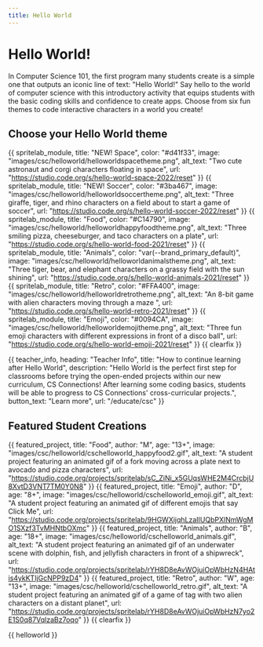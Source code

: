 ```yaml
---
title: Hello World
---
```


# Hello World!

In Computer Science 101, the first program many students create is a simple one that outputs an iconic line of text: "Hello World!" Say hello to the world of computer science with this introductory activity that equips students with the basic coding skills and confidence to create apps. Choose from six fun themes to code interactive characters in a world you create!

## Choose your Hello World theme

{{ spritelab_module, title: "NEW! Space", color: "#d41f33", image: "images/csc/helloworld/helloworldspacetheme.png", alt_text: "Two cute astronaut and corgi characters floating in space", url: "https://studio.code.org/s/hello-world-space-2022/reset" }}
{{ spritelab_module, title: "NEW! Soccer", color: "#3ba467", image: "images/csc/helloworld/helloworldsoccertheme.png", alt_text: "Three giraffe, tiger, and rhino characters on a field about to start a game of soccer", url: "https://studio.code.org/s/hello-world-soccer-2022/reset" }}
{{ spritelab_module, title: "Food", color: "#C14790", image: "images/csc/helloworld/helloworldhappyfoodtheme.png", alt_text: "Three smiling pizza, cheeseburger, and taco characters on a plate", url: "https://studio.code.org/s/hello-world-food-2021/reset" }}
{{ spritelab_module, title: "Animals", color: "var(--brand_primary_default)", image: "images/csc/helloworld/helloworldanimalstheme.png", alt_text: "Three tiger, bear, and elephant characters on a grassy field with the sun shining", url: "https://studio.code.org/s/hello-world-animals-2021/reset" }}
{{ spritelab_module, title: "Retro", color: "#FFA400", image: "images/csc/helloworld/helloworldretrotheme.png", alt_text: "An 8-bit game with alien characters moving through a maze ", url: "https://studio.code.org/s/hello-world-retro-2021/reset" }}
{{ spritelab_module, title: "Emoji", color: "#0094CA", image: "images/csc/helloworld/helloworldemojitheme.png", alt_text: "Three fun emoji characters with different expressions in front of a disco ball", url: "https://studio.code.org/s/hello-world-emoji-2021/reset" }}
{{ clearfix }}

{{ teacher_info, heading: "Teacher Info", title: "How to continue learning after Hello World", description: "Hello World is the perfect first step for classrooms before trying the open-ended projects within our new curriculum, CS Connections! After learning some coding basics, students will be able to progress to CS Connections' cross-curricular projects.", button_text: "Learn more", url: "/educate/csc" }}

## Featured Student Creations

{{ featured_project, title: "Food", author: "M", age: "13+", image: "images/csc/helloworld/cschelloworld_happyfood2.gif", alt_text: "A student project featuring an animated gif of a fork moving across a plate next to avocado and pizza characters", url: "https://studio.code.org/projects/spritelab/sC_ZiNi_x5GUqsWHE2M4CrcbjU8XvtD3VNT7TM0Y0N8" }}
{{ featured_project, title: "Emoji", author: "D", age: "8+", image: "images/csc/helloworld/cschelloworld_emoji.gif", alt_text: "A student project featuring an animated gif of different emojis that say Click Me", url: "https://studio.code.org/projects/spritelab/9HGWXijqhLzaIIUQbPXlNmWgMO1SXzf3TvMHNtbOXmc" }}
{{ featured_project, title: "Animals", author: "B", age: "18+", image: "images/csc/helloworld/cschelloworld_animals.gif", alt_text: "A student project featuring an animated gif of an underwater scene with dolphin, fish, and jellyfish characters in front of a shipwreck", url: "https://studio.code.org/projects/spritelab/rYH8D8eAvWOjuiOpWbHzN4HAtis4ykKTIjGcNPP9zD4" }}
{{ featured_project, title: "Retro", author: "W", age: "13+", image: "images/csc/helloworld/cschelloworld_retro.gif", alt_text: "A student project featuring an animated gif of a game of tag with two alien characters on a distant planet", url: "https://studio.code.org/projects/spritelab/rYH8D8eAvWOjuiOpWbHzN7yo2E1S0q87VqlzaBz7oqo" }}
{{ clearfix }}

{{ helloworld }}
